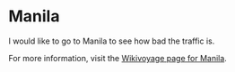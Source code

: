 # Manila
I would like to go to Manila to see how bad the traffic is.

For more information, visit the [Wikivoyage page for Manila](https://en.wikivoyage.org/wiki/Manila).

